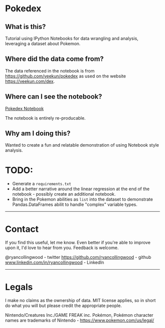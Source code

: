 # Pokedex

## What is this?

Tutorial using IPython Notebooks for data wrangling and analysis, leveraging a dataset about Pokemon.

## Where did the data come from?

The data referenced in the notebook is from https://github.com/veekun/pokedex as used on the website https://veekun.com/dex.

## Where can I see the notebook?

[Pokedex Notebook](Pokedex.ipynb)

The notebook is entirely re-producable.

## Why am I doing this?

Wanted to create a fun and relatable demonstration of using Notebook style analysis.

# TODO:
* Generate a `requirements.txt`
* Add a better narrative around the linear regression at the end of the notebook - possibly create an additional notebook.
* Bring in the Pokemon abilities as `list` into the dataset to demonstrate Pandas.DataFrames abilit to handle "complex" variable types.

---

# Contact

If you find this useful, let me know. Even better if you're able to improve upon it, I'd love to hear from you. Feedback is welcome.

@ryancollingwood - twitter https://github.com/ryancollingwood - github www.linkedin.com/in/ryancollingwood - LinkedIn

---

# Legals

I make no claims as the ownership of data. MIT license applies, so in short do what you will but please credit the appropriate people.

Nintendo/Creatures Inc./GAME FREAK inc. Pokémon, Pokémon character names  are trademarks of Nintendo - https://www.pokemon.com/us/legal/
